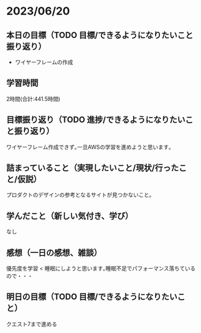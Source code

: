 # 2023/06/20
## 本日の目標（TODO 目標/できるようになりたいこと振り返り）
- ワイヤーフレームの作成
## 学習時間
2時間(合計:441.5時間)
## 目標振り返り（TODO 進捗/できるようになりたいこと振り返り）
ワイヤーフレーム作成できず｡一旦AWSの学習を進めようと思います｡
## 詰まっていること（実現したいこと/現状/行ったこと/仮説）
プロダクトのデザインの参考となるサイトが見つかないこと｡
## 学んだこと（新しい気付き、学び）
なし
## 感想（一日の感想、雑談）
優先度を学習 < 睡眠にしようと思います｡睡眠不足でパフォーマンス落ちているので・・・
## 明日の目標（TODO 目標/できるようになりたいこと）
クエスト7まで進める